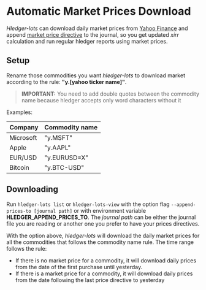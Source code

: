 # Automatic Market Prices Download

*Hledger-lots* can download daily market prices from [Yahoo Finance](https://finance.yahoo.com/) and append [market price directive](https://hledger.org/1.29/hledger.html#p-directive) to the journal, so you get updated *xirr* calculation and run regular hledger reports using market prices.

## Setup

Rename those commodities you want *hledger-lots* to download market according to the rule: **"y.[yahoo ticker name]"**. 

> **IMPORTANT:** You need to add double quotes between the commodity name because hledger accepts only word characters without it

Examples:

| Company   | Commodity name |
|-----------|----------------|
| Microsoft | "y.MSFT"       |
| Apple     | "y.AAPL"       |
| EUR/USD   | "y.EURUSD=X"   |
| Bitcoin   | "y.BTC-USD"    |

## Downloading

Run `hledger-lots list` or `hledger-lots-view` with the option flag `--append-prices-to [journal path]` or with environment variable **HLEDGER_APPEND_PRICES_TO**. The *journal path* can be either the journal file you are reading or another one you prefer to have your prices directives.

With the option above, *hledger-lots* will download the daily market prices for all the commodities that follows the commodity name rule. The time range follows the rule:

- If there is no market price for a commodity, it will download daily prices from the date of the first purchase until yesterday.
- If there is a market price for a commodity, it will download daily prices from the date following the last price directive to yesterday
